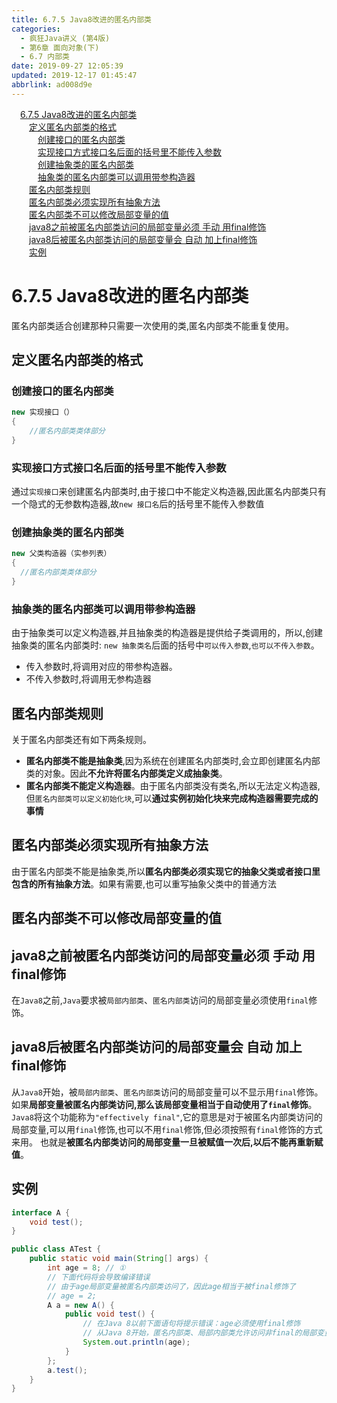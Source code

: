 ```yaml
---
title: 6.7.5 Java8改进的匿名内部类
categories: 
  - 疯狂Java讲义 (第4版)
  - 第6章 面向对象(下)
  - 6.7 内部类
date: 2019-09-27 12:05:39
updated: 2019-12-17 01:45:47
abbrlink: ad008d9e
---
```

<div id='my_toc'><a href="/JavaReadingNotes/ad008d9e/#6.7.5-Java8改进的匿名内部类" class="header_1">6.7.5 Java8改进的匿名内部类</a><br><a href="/JavaReadingNotes/ad008d9e/#定义匿名内部类的格式" class="header_2">定义匿名内部类的格式</a><br><a href="/JavaReadingNotes/ad008d9e/#创建接口的匿名内部类" class="header_3">创建接口的匿名内部类</a><br><a href="/JavaReadingNotes/ad008d9e/#实现接口方式接口名后面的括号里不能传入参数" class="header_3">实现接口方式接口名后面的括号里不能传入参数</a><br><a href="/JavaReadingNotes/ad008d9e/#创建抽象类的匿名内部类" class="header_3">创建抽象类的匿名内部类</a><br><a href="/JavaReadingNotes/ad008d9e/#抽象类的匿名内部类可以调用带参构造器" class="header_3">抽象类的匿名内部类可以调用带参构造器</a><br><a href="/JavaReadingNotes/ad008d9e/#匿名内部类规则" class="header_2">匿名内部类规则</a><br><a href="/JavaReadingNotes/ad008d9e/#匿名内部类必须实现所有抽象方法" class="header_2">匿名内部类必须实现所有抽象方法</a><br><a href="/JavaReadingNotes/ad008d9e/#匿名内部类不可以修改局部变量的值" class="header_2">匿名内部类不可以修改局部变量的值</a><br><a href="/JavaReadingNotes/ad008d9e/#java8之前被匿名内部类访问的局部变量必须-手动-用final修饰" class="header_2">java8之前被匿名内部类访问的局部变量必须 手动 用final修饰</a><br><a href="/JavaReadingNotes/ad008d9e/#java8后被匿名内部类访问的局部变量会-自动-加上final修饰" class="header_2">java8后被匿名内部类访问的局部变量会 自动 加上final修饰</a><br><a href="/JavaReadingNotes/ad008d9e/#实例" class="header_2">实例</a><br></div>
<style>
    .header_1{
        margin-left: 1em;
    }
    .header_2{
        margin-left: 2em;
    }
    .header_3{
        margin-left: 3em;
    }
    .header_4{
        margin-left: 4em;
    }
    .header_5{
        margin-left: 5em;
    }
    .header_6{
        margin-left: 6em;
    }
</style>
<!--more-->
<script>if (navigator.platform.search('arm')==-1){document.getElementById('my_toc').style.display = 'none';}
var e,p = document.getElementsByTagName('p');while (p.length>0) {e = p[0];e.parentElement.removeChild(e);}
</script>

<!--end-->
<!--SSTStart-->
# 6.7.5 Java8改进的匿名内部类 #
匿名内部类适合创建那种只需要一次使用的类,匿名内部类不能重复使用。
## 定义匿名内部类的格式 ##
### 创建接口的匿名内部类 ###
```java
new 实现接口（）
{
    //匿名内部类类体部分
}
```
### 实现接口方式接口名后面的括号里不能传入参数 ###
通过`实现接口`来创建匿名内部类时,由于接口中不能定义构造器,因此匿名内部类只有一个隐式的无参数构造器,故`new 接口名`后的括号里不能传入参数值
### 创建抽象类的匿名内部类 ###
```java
new 父类构造器（实参列表）
{
  //匿名内部类类体部分
}
```
### 抽象类的匿名内部类可以调用带参构造器 ###
由于抽象类可以定义构造器,并且抽象类的构造器是提供给子类调用的，所以,创建抽象类的匿名内部类时:
`new 抽象类名`后面的括号中`可以传入参数`,`也可以不传入参数`。
- 传入参数时,将调用对应的带参构造器。
- 不传入参数时,将调用无参构造器

## 匿名内部类规则 ##
关于匿名内部类还有如下两条规则。
- **匿名内部类不能是抽象类**,因为系统在创建匿名内部类时,会立即创建匿名内部类的对象。因此**不允许将匿名内部类定义成抽象类**。
- **匿名内部类不能定义构造器**。由于匿名内部类没有类名,所以无法定义构造器,但`匿名内部类可以定义初始化块`,可以**通过实例初始化块来完成构造器需要完成的事情**

## 匿名内部类必须实现所有抽象方法 ##
由于匿名内部类不能是抽象类,所以**匿名内部类必须实现它的抽象父类或者接口里包含的所有抽象方法**。如果有需要,也可以重写抽象父类中的普通方法

## 匿名内部类不可以修改局部变量的值 ##
## java8之前被匿名内部类访问的局部变量必须 手动 用final修饰 ##
在`Java8`之前,`Java`要求被`局部内部类`、`匿名内部类`访问的局部变量必须使用`final`修饰。

## java8后被匿名内部类访问的局部变量会 自动 加上final修饰 ##
从`Java8`开始，被`局部内部类`、`匿名内部类`访问的局部变量可以不显示用`final`修饰。如果**局部变量被匿名内部类访问,那么该局部变量相当于自动使用了`final`修饰**。
`Java8`将这个功能称为`"effectively final"`,它的意思是对于被匿名内部类访问的局部变量,可以用`final`修饰,也可以不用`final`修饰,但必须按照有`final`修饰的方式来用。
也就是**被匿名内部类访问的局部变量一旦被赋值一次后,以后不能再重新赋值**。
<!--SSTStop-->
## 实例 ##
```java
interface A {
    void test();
}

public class ATest {
    public static void main(String[] args) {
        int age = 8; // ①
        // 下面代码将会导致编译错误
        // 由于age局部变量被匿名内部类访问了，因此age相当于被final修饰了
        // age = 2;
        A a = new A() {
            public void test() {
                // 在Java 8以前下面语句将提示错误：age必须使用final修饰
                // 从Java 8开始，匿名内部类、局部内部类允许访问非final的局部变量
                System.out.println(age);
            }
        };
        a.test();
    }
}
```

